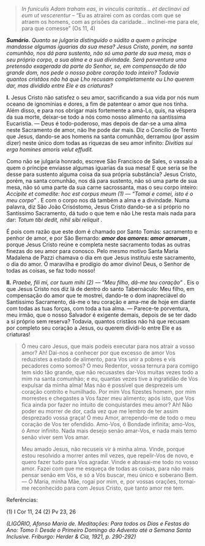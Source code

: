 > *In funiculis Adam traham eas, in vinculis caritatis… et declinavi ad eum ut vescerentur* – “Eu as atrairei com as cordas com que se atraem os homens, com as prisões da caridade… inclinei-me para ele, para que comesse” (Os 11, 4)

***Sumário.** Quanto se julgaria distinguido o súdito a quem o príncipe mandasse algumas iguarias da sua mesa? Jesus Cristo, porém, na santa comunhão, nos dá para sustento, não só uma parte da sua mesa, mas o seu próprio corpo, a sua alma e a sua divindade. Será porventura uma pretensão exagerada da parte do Senhor, se, em compensação de tão grande dom, nos pede o nosso pobre coração todo inteiro? Todavia quantos cristãos não há que Lho recusam completamente ou Lho querem dar, mas dividido entre Ele e as criaturas?*

**I.** Jesus Cristo não satisfez o seu amor, sacrificando a sua vida por nós num oceano de ignomínias e dores, a fim de patentear o amor que nos tinha. Além disso, e para nos obrigar mais fortemente a amá-Lo, quis, na véspera da sua morte, deixar-se todo a nós como nosso alimento na santíssima Eucaristia. ― Deus é todo-poderoso, mas depois de dar-se a uma alma neste Sacramento de amor, não lhe pode dar mais. Diz o Concílio de Trento que Jesus, dando-se aos homens na santa comunhão, derramou (por assim dizer) neste único dom todas as riquezas de seu amor infinito: *Divitias sui erga homines amoris velut effudit.*

Como não se julgaria honrado, escreve São Francisco de Sales, o vassalo a quem o príncipe enviasse algumas iguarias da sua mesa! E que seria se lhe desse para sustento alguma coisa da sua própria substância? Jesus Cristo, porém, na santa comunhão, nos dá para sustento, não só uma parte de sua mesa, não só uma parte da sua carne sacrossanta, mas o seu corpo inteiro: *Accipite et comedite: hoc est corpus meum (1) ― “Tomai e comei, isto é o meu corpo”* . E com o corpo nos dá também a alma e a divindade. Numa palavra, diz São João Crisóstomo, Jesus Cristo dando-se a si próprio no Santíssimo Sacramento, dá tudo o que tem e não Lhe resta mais nada para dar: *Totum tibi dedit, nihil sibi reliquit* .

É pois com razão que este dom é chamado por Santo Tomás: sacramento e penhor de amor, e por São Bernardo: ***amor dos amores: amor amorum*** , porque Jesus Cristo reúne e completa neste sacramento todas as outras finezas do seu amor para conosco. Pelo mesmo motivo Santa Maria Madalena de Pazzi chamava o dia em que Jesus instituiu este sacramento, o dia do amor. Ó maravilha e prodígio do amor divino! Deus, o Senhor de todas as coisas, se faz todo nosso!

**II.** *Praebe, fili mi, cor tuum mihi (2) ― “Meu filho, dá-me teu coração”* . Eis o que Jesus Cristo nos diz lá de dentro do santo Tabernáculo: Meu filho, em compensação do amor que te mostrei, dando-te o dom inapreciável do Santíssimo Sacramento, dá-me o teu coração e ama-me de hoje em diante com todas as tuas forças, com toda a tua alma. ― Parece-te porventura, meu irmão, que o nosso Salvador é exigente demais, depois de se ter dado a si próprio sem reserva? Todavia, quantos cristãos não há que recusam por completo seu coração a Jesus, ou querem dividi-lo entre Ele e as criaturas!

> Ó meu caro Jesus, que mais podeis executar para nos atrair a vosso amor? Ah! Dai-nos a conhecer por que excesso de amor Vos reduzistes a estado de alimento, para Vos unir a pobres e vis pecadores como somos? Ó meu Redentor, vossa ternura para comigo tem sido tão grande, que não recusastes dar-Vos muitas vezes todo a mim na santa comunhão; e eu, quantas vezes tive a ingratidão de Vos expulsar da minha alma! Mas não é possível que desprezeis um coração contrito e humilhado. Por mim Vos fizestes homem, por mim morrestes e chegastes a Vos fazer meu alimento; após isto, que Vos fica ainda por fazer no intuito de conquistardes meu amor? Ah! Não poder eu morrer de dor, cada vez que me lembro de ter assim desprezado vossa graça! Ó meu Amor, arrependo-me de todo o meu coração de Vos ter ofendido. Amo-Vos, ó Bondade infinita; amo-Vos, ó Amor infinito. Nada mais desejo senão amar-Vos, e nada mais temo senão viver sem Vos amar.
>
> Meu amado Jesus, não recuseis vir à minha alma. Vinde, porque estou resolvido a morrer antes mil vezes, que repelir-Vos de novo, e quero fazer tudo para Vos agradar. Vinde e abrasai-me todo no vosso amor. Fazei com que me esqueça de todas as coisas, para não mais pensar senão em Vós, e só a Vós buscar, meu único e soberano Bem. ― Ó Maria, minha Mãe, rogai por mim, e, por vossas orações, tornai-me reconhecido para com Jesus Cristo, que tanto amor me tem.

Referências:

\(1\) I Cor 11, 24 (2) Pv 23, 26

*(LIGÓRIO, Afonso Maria de. Meditações: Para todos os Dias e Festas do Ano: Tomo I: Desde o Primeiro Domingo do Advento até a Semana Santa Inclusive. Friburgo: Herder & Cia, 1921, p. 290-292)*
